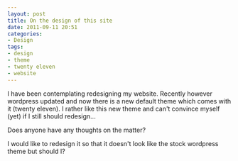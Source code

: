```yaml
---
layout: post
title: On the design of this site
date: 2011-09-11 20:51
categories:
- Design
tags:
- design
- theme
- twenty eleven
- website
---
```


I have been contemplating redesigning my website. Recently however wordpress updated and now there is a new default theme which comes with it (twenty eleven). I rather like this new theme and can't convince myself (yet) if I still should redesign...

Does anyone have any thoughts on the matter?

I would like to redesign it so that it doesn't look like the stock wordpress theme but should I?
